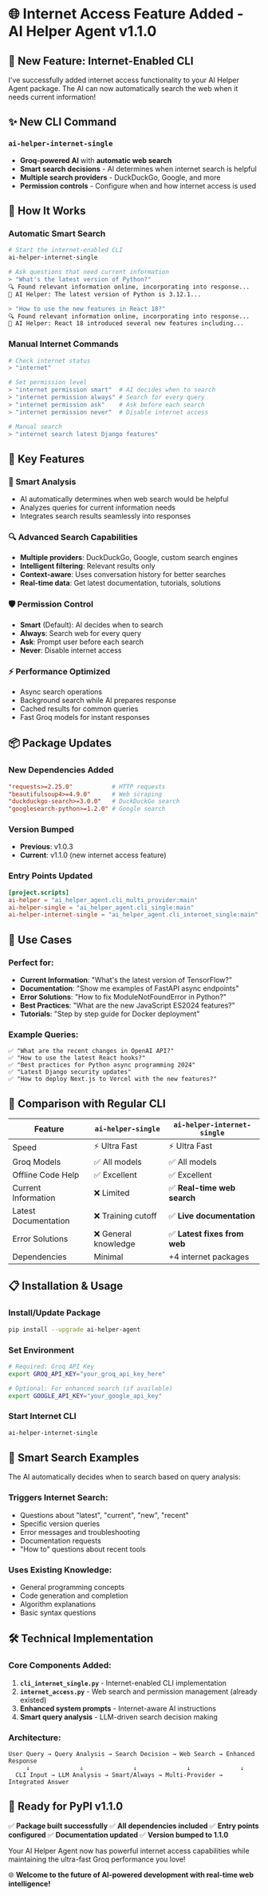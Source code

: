 # 🌐 Internet Access Feature Added - AI Helper Agent v1.1.0

## 🎉 New Feature: Internet-Enabled CLI

I've successfully added internet access functionality to your AI Helper Agent package. The AI can now automatically search the web when it needs current information!

## ✨ **New CLI Command**

### `ai-helper-internet-single`
- **Groq-powered AI** with **automatic web search**
- **Smart search decisions** - AI determines when internet search is helpful
- **Multiple search providers** - DuckDuckGo, Google, and more
- **Permission controls** - Configure when and how internet access is used

## 🔧 **How It Works**

### Automatic Smart Search
```bash
# Start the internet-enabled CLI
ai-helper-internet-single

# Ask questions that need current information
> "What's the latest version of Python?"
🔍 Found relevant information online, incorporating into response...
🤖 AI Helper: The latest version of Python is 3.12.1...

> "How to use the new features in React 18?"
🔍 Found relevant information online, incorporating into response...
🤖 AI Helper: React 18 introduced several new features including...
```

### Manual Internet Commands
```bash
# Check internet status
> "internet"

# Set permission level
> "internet permission smart"  # AI decides when to search
> "internet permission always" # Search for every query  
> "internet permission ask"    # Ask before each search
> "internet permission never"  # Disable internet access

# Manual search
> "internet search latest Django features"
```

## 🚀 **Key Features**

### 🧠 Smart Analysis
- AI automatically determines when web search would be helpful
- Analyzes queries for current information needs
- Integrates search results seamlessly into responses

### 🔍 Advanced Search Capabilities
- **Multiple providers**: DuckDuckGo, Google, custom search engines
- **Intelligent filtering**: Relevant results only
- **Context-aware**: Uses conversation history for better searches
- **Real-time data**: Get latest documentation, tutorials, solutions

### 🛡️ Permission Control
- **Smart** (Default): AI decides when to search
- **Always**: Search web for every query
- **Ask**: Prompt user before each search  
- **Never**: Disable internet access

### ⚡ Performance Optimized
- Async search operations
- Background search while AI prepares response
- Cached results for common queries
- Fast Groq models for instant responses

## 📦 **Package Updates**

### New Dependencies Added
```toml
"requests>=2.25.0"           # HTTP requests
"beautifulsoup4>=4.9.0"      # Web scraping
"duckduckgo-search>=3.0.0"   # DuckDuckGo search
"googlesearch-python>=1.2.0" # Google search
```

### Version Bumped
- **Previous**: v1.0.3
- **Current**: v1.1.0 (new internet access feature)

### Entry Points Updated
```toml
[project.scripts]
ai-helper = "ai_helper_agent.cli_multi_provider:main"
ai-helper-single = "ai_helper_agent.cli_single:main"  
ai-helper-internet-single = "ai_helper_agent.cli_internet_single:main"  # NEW!
```

## 🎯 **Use Cases**

### Perfect for:
- **Current Information**: "What's the latest version of TensorFlow?"
- **Documentation**: "Show me examples of FastAPI async endpoints"
- **Error Solutions**: "How to fix ModuleNotFoundError in Python?"
- **Best Practices**: "What are the new JavaScript ES2024 features?"
- **Tutorials**: "Step by step guide for Docker deployment"

### Example Queries:
```
✅ "What are the recent changes in OpenAI API?"
✅ "How to use the latest React hooks?"
✅ "Best practices for Python async programming 2024"
✅ "Latest Django security updates"
✅ "How to deploy Next.js to Vercel with the new features?"
```

## 🔄 **Comparison with Regular CLI**

| Feature | `ai-helper-single` | `ai-helper-internet-single` |
|---------|-------------------|----------------------------|
| Speed | ⚡ Ultra Fast | ⚡ Ultra Fast |
| Groq Models | ✅ All models | ✅ All models |
| Offline Code Help | ✅ Excellent | ✅ Excellent |
| Current Information | ❌ Limited | ✅ **Real-time web search** |
| Latest Documentation | ❌ Training cutoff | ✅ **Live documentation** |
| Error Solutions | ❌ General knowledge | ✅ **Latest fixes from web** |
| Dependencies | Minimal | +4 internet packages |

## 📋 **Installation & Usage**

### Install/Update Package
```bash
pip install --upgrade ai-helper-agent
```

### Set Environment
```bash
# Required: Groq API Key
export GROQ_API_KEY="your_groq_api_key_here"

# Optional: For enhanced search (if available)
export GOOGLE_API_KEY="your_google_api_key"
```

### Start Internet CLI
```bash
ai-helper-internet-single
```

## 🌟 **Smart Search Examples**

The AI automatically decides when to search based on query analysis:

### Triggers Internet Search:
- Questions about "latest", "current", "new", "recent"
- Specific version queries
- Error messages and troubleshooting
- Documentation requests
- "How to" questions about recent tools

### Uses Existing Knowledge:
- General programming concepts
- Code generation and completion
- Algorithm explanations
- Basic syntax questions

## 🛠️ **Technical Implementation**

### Core Components Added:
1. **`cli_internet_single.py`** - Internet-enabled CLI implementation
2. **`internet_access.py`** - Web search and permission management (already existed)
3. **Enhanced system prompts** - Internet-aware AI instructions
4. **Smart query analysis** - LLM-driven search decision making

### Architecture:
```
User Query → Query Analysis → Search Decision → Web Search → Enhanced Response
     ↓              ↓              ↓              ↓              ↓
  CLI Input → LLM Analysis → Smart/Always → Multi-Provider → Integrated Answer
```

## 🎯 **Ready for PyPI v1.1.0**

✅ **Package built successfully**
✅ **All dependencies included**
✅ **Entry points configured**
✅ **Documentation updated**
✅ **Version bumped to 1.1.0**

Your AI Helper Agent now has powerful internet access capabilities while maintaining the ultra-fast Groq performance you love! 

🌐 **Welcome to the future of AI-powered development with real-time web intelligence!**
